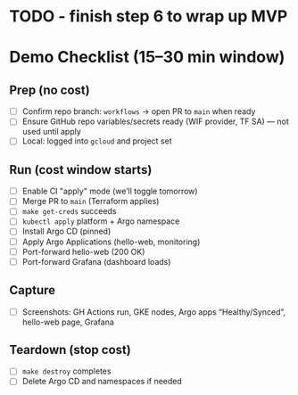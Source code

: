 # TODO - finish step 6 to wrap up MVP

# Demo Checklist (15–30 min window)

## Prep (no cost)
- [ ] Confirm repo branch: `workflows` -> open PR to `main` when ready
- [ ] Ensure GitHub repo variables/secrets ready (WIF provider, TF SA) — not used until apply
- [ ] Local: logged into `gcloud` and project set

## Run (cost window starts)
- [ ] Enable CI "apply" mode (we’ll toggle tomorrow)
- [ ] Merge PR to `main` (Terraform applies)
- [ ] `make get-creds` succeeds
- [ ] `kubectl apply` platform + Argo namespace
- [ ] Install Argo CD (pinned)
- [ ] Apply Argo Applications (hello-web, monitoring)
- [ ] Port-forward hello-web (200 OK)
- [ ] Port-forward Grafana (dashboard loads)

## Capture
- [ ] Screenshots: GH Actions run, GKE nodes, Argo apps “Healthy/Synced”, hello-web page, Grafana

## Teardown (stop cost)
- [ ] `make destroy` completes
- [ ] Delete Argo CD and namespaces if needed